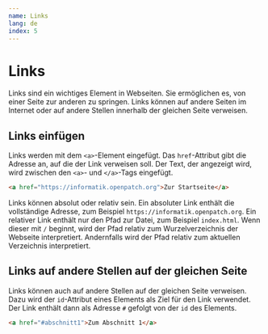 ```yaml
---
name: Links
lang: de
index: 5
---
```


# Links

Links sind ein wichtiges Element in Webseiten. Sie ermöglichen es, von einer Seite zur anderen zu springen. Links können auf andere Seiten im Internet oder auf andere Stellen innerhalb der gleichen Seite verweisen.

## Links einfügen

Links werden mit dem `<a>`-Element eingefügt. Das `href`-Attribut gibt die Adresse an, auf die der Link verweisen soll. Der Text, der angezeigt wird, wird zwischen den `<a>`- und `</a>`-Tags eingefügt.

```html
<a href="https://informatik.openpatch.org">Zur Startseite</a>
```

Links können absolut oder relativ sein. Ein absoluter Link enthält die vollständige Adresse, zum Beispiel `https://informatik.openpatch.org`. Ein relativer Link enthält nur den Pfad zur Datei, zum Beispiel `index.html`. Wenn dieser mit `/` beginnt, wird der Pfad relativ zum Wurzelverzeichnis der Webseite interpretiert. Andernfalls wird der Pfad relativ zum aktuellen Verzeichnis interpretiert.


## Links auf andere Stellen auf der gleichen Seite

Links können auch auf andere Stellen auf der gleichen Seite verweisen. Dazu wird der `id`-Attribut eines Elements als Ziel für den Link verwendet. Der Link enthält dann als Adresse `#` gefolgt von der `id` des Elements.

```html
<a href="#abschnitt1">Zum Abschnitt 1</a>
```